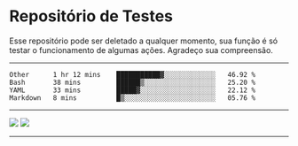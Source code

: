 # Repositório de Testes
Esse repositório pode ser deletado a qualquer momento, sua função é só testar o funcionamento de algumas ações. 
Agradeço sua compreensão.

---

<!--START_SECTION:waka-->
```text
Other      1 hr 12 mins    ███████████▓░░░░░░░░░░░░░   46.92 % 
Bash       38 mins         ██████▒░░░░░░░░░░░░░░░░░░   25.20 % 
YAML       33 mins         █████▓░░░░░░░░░░░░░░░░░░░   22.12 % 
Markdown   8 mins          █▒░░░░░░░░░░░░░░░░░░░░░░░   05.76 % 
```
<!--END_SECTION:waka-->

<!-- start: YOUR_STARTER -->
<!-- end: YOUR_STARTER -->

<!--START_SECTION:Chess-->
<!--END_SECTION:Chess-->

---

<img src="https://wakatime.com/share/@mayannaoliveira/5b1c6181-ae2a-4ff0-b66a-a2938c8f294e.svg"/>

<img src="https://wakatime.com/share/@mayannaoliveira/d7c6f622-0d59-43cb-80c9-f68b4f58fb3c.svg"/>

---
